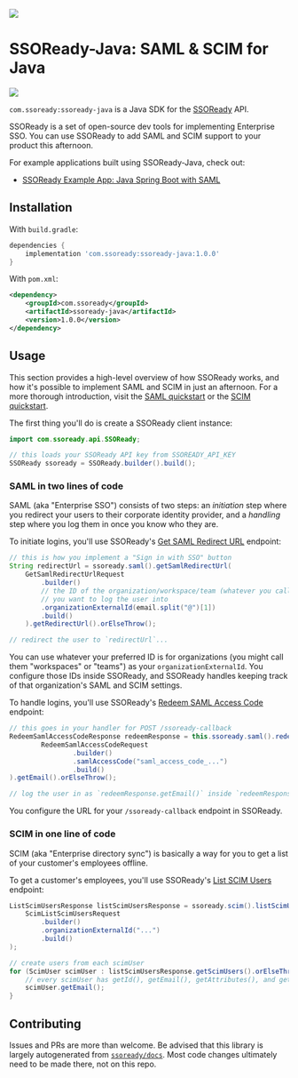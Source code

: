 ![](https://i.imgur.com/OhtkhbJ.png)

# SSOReady-Java: SAML & SCIM for Java

[![](https://img.shields.io/maven-central/v/com.ssoready/ssoready-java)](https://central.sonatype.com/artifact/com.ssoready/ssoready-java)

`com.ssoready:ssoready-java` is a Java SDK for the [SSOReady](https://ssoready.com) API.

SSOReady is a set of open-source dev tools for implementing Enterprise SSO. You
can use SSOReady to add SAML and SCIM support to your product this afternoon.

For example applications built using SSOReady-Java, check out:

- [SSOReady Example App: Java Spring Boot with SAML](https://github.com/ssoready/ssoready-example-app-java-spring-boot-saml)

## Installation

With `build.gradle`:

```groovy
dependencies {
    implementation 'com.ssoready:ssoready-java:1.0.0'
}
```

With `pom.xml`:

```xml
<dependency>
    <groupId>com.ssoready</groupId>
    <artifactId>ssoready-java</artifactId>
    <version>1.0.0</version>
</dependency>
```

## Usage

This section provides a high-level overview of how SSOReady works, and how it's
possible to implement SAML and SCIM in just an afternoon. For a more thorough
introduction, visit the [SAML
quickstart](https://ssoready.com/docs/saml/saml-quickstart) or the [SCIM
quickstart](https://ssoready.com/docs/scim/scim-quickstart).

The first thing you'll do is create a SSOReady client instance:

```java
import com.ssoready.api.SSOReady;

// this loads your SSOReady API key from SSOREADY_API_KEY
SSOReady ssoready = SSOReady.builder().build();
```

### SAML in two lines of code

SAML (aka "Enterprise SSO") consists of two steps: an _initiation_ step where
you redirect your users to their corporate identity provider, and a _handling_
step where you log them in once you know who they are.

To initiate logins, you'll use SSOReady's [Get SAML Redirect
URL](https://ssoready.com/docs/api-reference/saml/get-saml-redirect-url)
endpoint:

```java
// this is how you implement a "Sign in with SSO" button
String redirectUrl = ssoready.saml().getSamlRedirectUrl(
    GetSamlRedirectUrlRequest
        .builder()
        // the ID of the organization/workspace/team (whatever you call it)
        // you want to log the user into
        .organizationExternalId(email.split("@")[1])
        .build()
    ).getRedirectUrl().orElseThrow();

// redirect the user to `redirectUrl`...
```

You can use whatever your preferred ID is for organizations (you might call them
"workspaces" or "teams") as your `organizationExternalId`. You configure those
IDs inside SSOReady, and SSOReady handles keeping track of that organization's
SAML and SCIM settings.

To handle logins, you'll use SSOReady's [Redeem SAML Access
Code](https://ssoready.com/docs/api-reference/saml/redeem-saml-access-code) endpoint:

```csharp
// this goes in your handler for POST /ssoready-callback
RedeemSamlAccessCodeResponse redeemResponse = this.ssoready.saml().redeemSamlAccessCode(
        RedeemSamlAccessCodeRequest
                .builder()
                .samlAccessCode("saml_access_code_...")
                .build()
).getEmail().orElseThrow();

// log the user in as `redeemResponse.getEmail()` inside `redeemResponse.getOrganizationExternalId()`...
```

You configure the URL for your `/ssoready-callback` endpoint in SSOReady.

### SCIM in one line of code

SCIM (aka "Enterprise directory sync") is basically a way for you to get a list
of your customer's employees offline.

To get a customer's employees, you'll use SSOReady's [List SCIM
Users](https://ssoready.com/docs/api-reference/scim/list-scim-users) endpoint:

```java
ListScimUsersResponse listScimUsersResponse = ssoready.scim().listScimUsers(
    ScimListScimUsersRequest
        .builder()
        .organizationExternalId("...")
        .build()
);

// create users from each scimUser
for (ScimUser scimUser : listScimUsersResponse.getScimUsers().orElseThrow()) {
    // every scimUser has getId(), getEmail(), getAttributes(), and getDeleted()
    scimUser.getEmail();
}
```

## Contributing

Issues and PRs are more than welcome. Be advised that this library is largely
autogenerated from [`ssoready/docs`](https://github.com/ssoready/docs). Most
code changes ultimately need to be made there, not on this repo.
